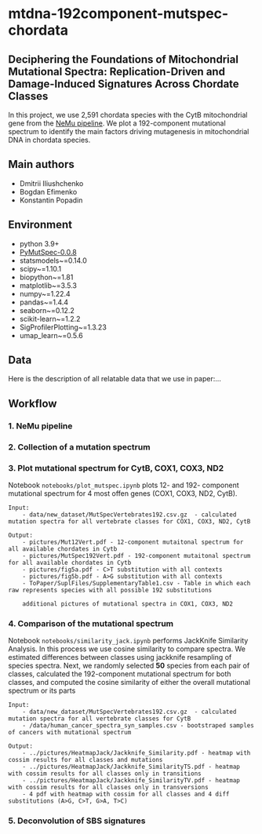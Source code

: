 # mtdna-192component-mutspec-chordata

## Deciphering the Foundations of Mitochondrial Mutational Spectra: Replication-Driven and Damage-Induced Signatures Across Chordate Classes

In this project, we use 2,591 chordata species with the CytB mitochondrial gene from the [NeMu pipeline](https://nemu-pipeline.com). We plot a 192-component mutational spectrum to identify the main factors driving mutagenesis in mitochondrial DNA in chordata species.

## Main authors

* Dmitrii Iliushchenko
* Bogdan Efimenko
* Konstantin Popadin

## Environment

- python 3.9+
- [PyMutSpec-0.0.8](https://pypi.org/project/PyMutSpec/)
- statsmodels~=0.14.0
- scipy~=1.10.1
- biopython~=1.81
- matplotlib~=3.5.3
- numpy~=1.22.4
- pandas~=1.4.4
- seaborn~=0.12.2
- scikit-learn~=1.2.2
- SigProfilerPlotting~=1.3.23
- umap_learn~=0.5.6

## Data

Here is the description of all relatable data that we use in paper:...

## Workflow

### 1. NeMu pipeline 


### 2. Collection of a mutation spectrum


### 3. Plot mutational spectrum for CytB, COX1, COX3, ND2

Notebook `notebooks/plot_mutspec.ipynb` plots 12- and 192- component mutational spectrum for 4 most offen genes (COX1, COX3, ND2, CytB). 
    
    Input:
        - data/new_dataset/MutSpecVertebrates192.csv.gz  - calculated mutation spectra for all vertebrate classes for COX1, COX3, ND2, CytB
        
    Output: 
        - pictures/Mut12Vert.pdf - 12-component mutaitonal spectrum for all available chordates in Cytb
        - pictures/MutSpec192Vert.pdf - 192-component mutaitonal spectrum for all available chordates in Cytb
        - pictures/fig5a.pdf - C>T substitution with all contexts
        - pictures/fig5b.pdf - A>G substitution with all contexts
        - ToPaper/SuplFiles/SupplementaryTable1.csv - Table in which each raw represents species with all possible 192 substitutions

        additional pictures of mutational spectra in COX1, COX3, ND2 

### 4. Comparison of the mutational spectrum

Notebook `notebooks/similarity_jack.ipynb` performs JackKnife Similarity Analysis. In this process we use cosine similarity to compare spectra. We estimated differences between classes using jackknife resampling of species spectra. Next, we randomly selected **50** species from each pair of classes, calculated the 192-component mutational spectrum for both classes, and computed the cosine similarity of either the overall mutational spectrum or its parts

    Input:
        - data/new_dataset/MutSpecVertebrates192.csv.gz  - calculated mutation spectra for all vertebrate classes for CytB
        - /data/human_cancer_spectra_syn_samples.csv - bootstraped samples of cancers with mutational spectrum

    Output:
        - ../pictures/HeatmapJack/Jackknife_Similarity.pdf - heatmap with cossim results for all classes and mutations 
        - ../pictures/HeatmapJack/Jackknife_SimilarityTS.pdf - heatmap with cossim results for all classes only in transitions
        - ../pictures/HeatmapJack/Jackknife_SimilarityTV.pdf - heatmap with cossim results for all classes only in transversions
        - 4 pdf with heatmap with cossim for all classes and 4 diff substitutions (A>G, C>T, G>A, T>C)

### 5. Deconvolution of SBS signatures   






